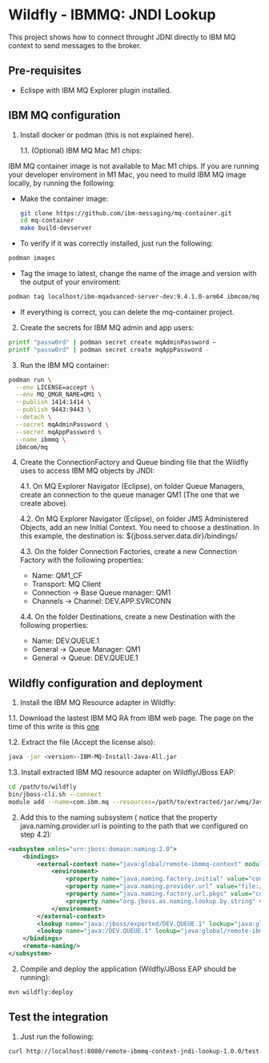 # Wildfly - IBMMQ: JNDI Lookup

This project shows how to connect throught JDNI directly to IBM MQ context to send messages to the broker.

## Pre-requisites

- Eclispe with IBM MQ Explorer plugin installed.

## IBM MQ configuration

1. Install docker or podman (this is not explained here).

    1.1. (Optional) IBM MQ Mac M1 chips:

IBM MQ container image is not available to Mac M1 chips. If you are running your developer enviroment in M1 Mac, you need to muild IBM MQ image locally, by running the following:

- Make the container image:

    ```sh
    git clone https://github.com/ibm-messaging/mq-container.git
    cd mq-container
    make build-devserver
    ```

- To verify if it was correctly installed, just run the following:

```sh
podman images
```
- Tag the image to latest, change the name of the image and version with the output of your enviroment:

```sh
podman tag localhost/ibm-mqadvanced-server-dev:9.4.1.0-arm64 ibmcom/mq:latest
```

- If everything is correct, you can delete the mq-container project.

2. Create the secrets for IBM MQ admin and app users:

```sh
printf "passw0rd" | podman secret create mqAdminPassword –
printf "passw0rd" | podman secret create mqAppPassword -
```


3. Run the IBM MQ container:

```sh
podman run \
  --env LICENSE=accept \
  --env MQ_QMGR_NAME=QM1 \
  --publish 1414:1414 \
  --publish 9443:9443 \
  --detach \
  --secret mqAdminPassword \
  --secret mqAppPassword \
  --name ibmmq \
  ibmcom/mq
```

4. Create the ConnectionFactory and Queue binding file that the Wildfly uses to access IBM MQ objects by JNDI:

    4.1. On MQ Explorer Navigator (Eclipse), on folder Queue Managers, create an connection to the queue manager QM1 (The one that we create above).

    4.2. On MQ Explorer Navigator (Eclipse), on folder JMS Administered Objects, add an new Initial Context. You need to choose a destination. In this example, the destination is: ${jboss.server.data.dir}/bindings/

    4.3. On the folder Connection Factories, create a new Connection Factory with the following properties:
    - Name: QM1_CF
    - Transport: MQ Client
    - Connection -> Base Queue manager: QM1
    - Channels -> Channel: DEV.APP.SVRCONN

    4.4. On the folder Destinations, create a new Destination with the following properties:
    - Name: DEV.QUEUE.1
    - General -> Queue Manager: QM1
    - General -> Queue: DEV.QUEUE.1


## Wildfly configuration and deployment

1. Install the IBM MQ Resource adapter in Wildfly:

1.1. Download the lastest IBM MQ RA from IBM web page. The page on the time of this write is this [one](https://www.ibm.com/support/fixcentral/swg/selectFixes?parent=ibm~WebSphere&product=ibm/WebSphere/WebSphere+MQ&release=9.4.0.0&platform=All&function=fixId&fixids=*IBM-MQ-Install-Java-All*&includeSupersedes=0&source=fc)

1.2. Extract the file (Accept the license also):

```sh
java -jar <version>-IBM-MQ-Install-Java-All.jar
```

1.3. Install extracted IBM MQ resource adapter on Wildfly/JBoss EAP:
```sh
cd /path/to/wildfly
bin/jboss-cli.sh --connect
module add --name=com.ibm.mq --resources=/path/to/extracted/jar/wmq/JavaSE/lib/modules/javax/bcpkix-jdk18on.jar,/path/to/extracted/jar/wmq/JavaSE/lib/modules/javax/bcprov-jdk18on.jar,/path/to/extracted/jar/wmq/JavaSE/lib/modules/javax/bcutil-jdk18on.jar,/path/to/extracted/jar/wmq/JavaSE/lib/modules/javax/com.ibm.mq.allclient.jar,/path/to/extracted/jar/wmq/JavaSE/lib/modules/javax/fscontext.jar,/path/to/extracted/jar/wmq/JavaSE/lib/modules/javax/jms.jar,/path/to/extracted/jar/wmq/JavaSE/lib/modules/javax/org.json.jar,/path/to/extracted/jar/wmq/JavaSE/lib/modules/javax/providerutil.jar
```

2. Add this to the naming subsystem ( notice that the property java.naming.provider.url is pointing to the path that we configured on step 4.2):

```xml
<subsystem xmlns="urn:jboss:domain:naming:2.0">
    <bindings>
        <external-context name="java:global/remote-ibmmq-context" module="com.ibm.mq" class="javax.naming.InitialContext">
            <environment>
                <property name="java.naming.factory.initial" value="com.sun.jndi.fscontext.RefFSContextFactory"/>
                <property name="java.naming.provider.url" value="file:///${jboss.server.data.dir}/bindings/"/>
                <property name="java.naming.factory.url.pkgs" value="com.ibm.msg.client.jms"/>
                <property name="org.jboss.as.naming.lookup.by.string" value="true"/>
            </environment>
        </external-context>
        <lookup name="java:/jboss/exported/DEV.QUEUE.1" lookup="java:global/remote-ibmmq-context/DEV.QUEUE.1"/>
        <lookup name="java:/DEV.QUEUE.1" lookup="java:global/remote-ibmmq-context/DEV.QUEUE.1"/>
    </bindings>
    <remote-naming/>
</subsystem>
```

2. Compile and deploy the application (Wildfly/JBoss EAP should be running):

```sh
mvn wildfly:deploy 
```

## Test the integration

1. Just run the following:

```sh
curl http://localhost:8080/remote-ibmmq-context-jndi-lookup-1.0.0/test
```